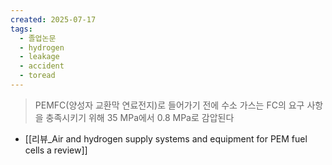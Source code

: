 ```yaml
---
created: 2025-07-17
tags:
  - 졸업논문
  - hydrogen
  - leakage
  - accident
  - toread
---
```

> PEMFC(양성자 교환막 연료전지)로 들어가기 전에 수소 가스는 FC의 요구 사항을 충족시키기 위해 35 MPa에서 0.8 MPa로 감압된다
- [[리뷰_Air and hydrogen supply systems and equipment for PEM fuel cells a review]]